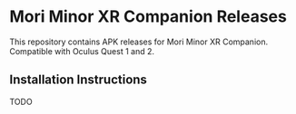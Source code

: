# Mori Minor XR Companion Releases

This repository contains APK releases for Mori Minor XR Companion. Compatible with Oculus Quest 1 and 2.

## Installation Instructions

TODO
